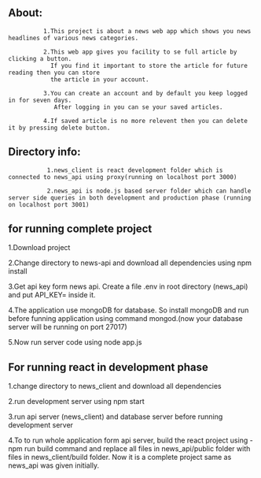 About:     
-----         
              1.This project is about a news web app which shows you news headlines of various news categories.
              
              2.This web app gives you facility to se full article by clicking a button. 
                If you find it important to store the article for future reading then you can store 
                the article in your account.
                
              3.You can create an account and by default you keep logged in for seven days.
                 After logging in you can se your saved articles.
                 
              4.If saved article is no more relevent then you can delete it by pressing delete button.
              

Directory info:
---------------

               1.news_client is react development folder which is connected to news_api using proxy(running on localhost port 3000)
               
               2.news_api is node.js based server folder which can handle server side queries in both development and production phase (running on localhost port 3001)

for running complete project
-------------------------------------------

1.Download project 

2.Change directory to news-api and download all dependencies using npm install

3.Get api key form news api. Create a file .env in root directory (news_api) and put API_KEY=<your api key> inside it. 
  
4.The application use mongoDB for database. So install mongoDB and run before funning application using command mongod.(now your database server will be running on port 27017)  

5.Now run server code using node app.js
  

For running react in development phase
--------------------------------------------
1.change directory to news_client and download all dependencies

2.run development server using npm start

3.run api server (news_client) and database server before running development server

4.To to run whole application form api server, build the react project using -npm run build command and replace all files in news_api/public folder with files in 
        news_client/build folder. Now it is a complete project same as news_api was given initially.  
